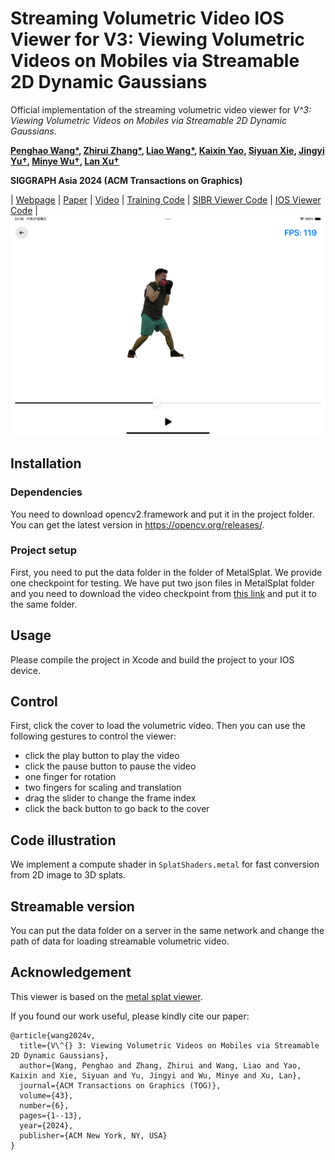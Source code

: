 # Streaming Volumetric Video IOS Viewer for V3: Viewing Volumetric Videos on Mobiles via Streamable 2D Dynamic Gaussians

Official implementation of the streaming volumetric video viewer for _V^3: Viewing Volumetric Videos on Mobiles via Streamable 2D Dynamic Gaussians_.

**[Penghao Wang*](https://authoritywang.github.io/), [Zhirui Zhang*](https://github.com/zhangzhr4), [Liao Wang*](https://aoliao12138.github.io/), [Kaixin Yao](https://yaokxx.github.io/), [Siyuan Xie](https://simonxie2004.github.io/about/), [Jingyi Yu†](http://www.yu-jingyi.com/cv/), [Minye Wu†](https://wuminye.github.io/), [Lan Xu†](https://www.xu-lan.com/)**

**SIGGRAPH Asia 2024 (ACM Transactions on Graphics)**

| [Webpage](https://authoritywang.github.io/v3/) | [Paper](https://arxiv.org/pdf/2409.13648) | [Video](https://youtu.be/Z5La9AporRU?si=P95fDRxVYhXZEzYT) | [Training Code](https://github.com/AuthorityWang/VideoGS) | [SIBR Viewer Code](https://github.com/zhangzhr4/VideoGS_IOS_viewers) | [IOS Viewer Code](https://github.com/AuthorityWang/VideoGS_SIBR_viewers) |<br>
![viewer](assets/demo.jpeg)

## Installation

### Dependencies
You need to download opencv2.framework and put it in the project folder. You can get the latest version in https://opencv.org/releases/.
### Project setup
First, you need to put the data folder in the folder of MetalSplat. We provide one checkpoint for testing. We have put two json files in MetalSplat folder and you need to download the video checkpoint from [this link](https://5xmbb1-my.sharepoint.com/:f:/g/personal/auwang_5xmbb1_onmicrosoft_com/Eld7m8aca11Kloo3rZuwYzQBYwxOuAa9q9JLsoZdT_bKPA?e=Ntv8yk) and put it to the same folder.

## Usage

Please compile the project in Xcode and build the project to your IOS device.

## Control

First, click the cover to load the volumetric video. Then you can use the following gestures to control the viewer:
- click the play button to play the video
- click the pause button to pause the video
- one finger for rotation
- two fingers for scaling and translation
- drag the slider to change the frame index
- click the back button to go back to the cover

## Code illustration
We implement a compute shader in `SplatShaders.metal` for fast conversion from 2D image to 3D splats.

## Streamable version
You can put the data folder on a server in the same network and change the path of data for loading streamable volumetric video.

## Acknowledgement

This viewer is based on the [metal splat viewer](https://github.com/laanlabs/metal-splats). 

If you found our work useful, please kindly cite our paper:

```
@article{wang2024v,
  title={V\^{} 3: Viewing Volumetric Videos on Mobiles via Streamable 2D Dynamic Gaussians},
  author={Wang, Penghao and Zhang, Zhirui and Wang, Liao and Yao, Kaixin and Xie, Siyuan and Yu, Jingyi and Wu, Minye and Xu, Lan},
  journal={ACM Transactions on Graphics (TOG)},
  volume={43},
  number={6},
  pages={1--13},
  year={2024},
  publisher={ACM New York, NY, USA}
}
```

